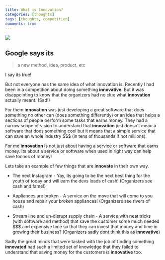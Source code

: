 ```yaml
---
title: What is Innovation?
categories: [thoughts]
tags: [thoughts, competition]
comments: true
---
```

<div>
	<img align="middle" src="/img/What is Innovation?" >
</div>


Google says its
------------
> a new method, idea, product, etc

I say its true!

But not everyone has the same idea of what innovation is. Recently I had been in a competition about doing something **innovative**. But it was disappointing to know that the organizers had no clue what **innovation** actually meant. (Sad!)

For them **innovation** was just developing a great software that does something no other can (does something differently) or an idea that helps a sections of people perform some tasks that earns money. They had a narrow scope of vision to understand that **innovation** just doesn't mean a software that does something cool but it means that a simple service that can save an whole industry $$$ (in tens of thousands if not millions).

For me **innovation** is not just about having a service or software that earns money. Its about a service or software when used in right way can help save tonnes of money!

Lets take an example of few things that are **innovate** in their own way.

* The next Instagram - Yay, its going to be the next best thing for the youth of today and will earn the devs loads of cash! (Organizers see cash and fame!)

* Appliances are broken - A service on the move that will come to you house and repair your broken appliances! (Organizers see rivers of cash)

* Stream line and un-disrupt supply chain - A service with neat tricks (with software and method) that save the customer some much needed $$$ and expensive time so that they can invest that money and time in growing their business? (Organizers sadly dont think this as **innovative**)

Sadly the great minds that were tasked with the job of finding something **innovated** had such a limited set of knowledge that they failed to understand that saving money for the customers is **innovative** too.
